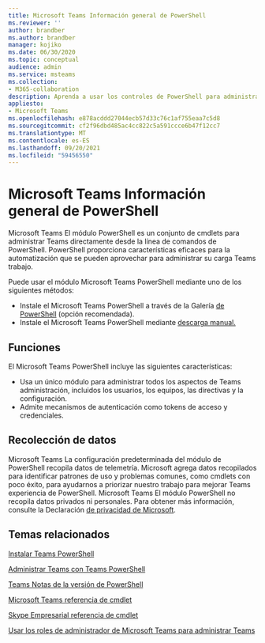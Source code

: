 ```yaml
---
title: Microsoft Teams Información general de PowerShell
ms.reviewer: ''
author: brandber
ms.author: brandber
manager: kojiko
ms.date: 06/30/2020
ms.topic: conceptual
audience: admin
ms.service: msteams
ms.collection:
- M365-collaboration
description: Aprenda a usar los controles de PowerShell para administrar Microsoft Teams.
appliesto:
- Microsoft Teams
ms.openlocfilehash: e878acddd27044ecb57d33c76c1af755eaa7c5d8
ms.sourcegitcommit: cf2f96dbd485ac4cc822c5a591ccce6b47f12cc7
ms.translationtype: MT
ms.contentlocale: es-ES
ms.lasthandoff: 09/20/2021
ms.locfileid: "59456550"
---
```

# <a name="microsoft-teams-powershell-overview"></a>Microsoft Teams Información general de PowerShell

Microsoft Teams El módulo PowerShell es un conjunto de cmdlets para administrar Teams directamente desde la línea de comandos de PowerShell. PowerShell proporciona características eficaces para la automatización que se pueden aprovechar para administrar su carga Teams trabajo.  

Puede usar el módulo Microsoft Teams PowerShell mediante uno de los siguientes métodos: 

- Instale el Microsoft Teams PowerShell a través de la Galería [de PowerShell](https://www.powershellgallery.com/packages/MicrosoftTeams) (opción recomendada). 
- Instale el Microsoft Teams PowerShell mediante [descarga manual.](https://www.powershellgallery.com/packages/MicrosoftTeams) 


## <a name="features"></a>Funciones 

El Microsoft Teams PowerShell incluye las siguientes características: 

- Usa un único módulo para administrar todos los aspectos de Teams administración, incluidos los usuarios, los equipos, las directivas y la configuración.  
- Admite mecanismos de autenticación como tokens de acceso y credenciales. 

##  <a name="data-collection"></a>Recolección de datos 

Microsoft Teams La configuración predeterminada del módulo de PowerShell recopila datos de telemetría. Microsoft agrega datos recopilados para identificar patrones de uso y problemas comunes, como cmdlets con poco éxito, para ayudarnos a priorizar nuestro trabajo para mejorar Teams experiencia de PowerShell. Microsoft Teams El módulo PowerShell no recopila datos privados ni personales. Para obtener más información, consulte la Declaración [de privacidad de Microsoft](https://privacy.microsoft.com/privacystatement).

## <a name="related-topics"></a>Temas relacionados

[Instalar Teams PowerShell](teams-powershell-install.md)

[Administrar Teams con Teams PowerShell](teams-powershell-managing-teams.md)

[Teams Notas de la versión de PowerShell](teams-powershell-release-notes.md)

[Microsoft Teams referencia de cmdlet](/powershell/teams/?view=teams-ps)

[Skype Empresarial referencia de cmdlet](/powershell/skype/intro?view=skype-ps)

[Usar los roles de administrador de Microsoft Teams para administrar Teams](using-admin-roles.md)
